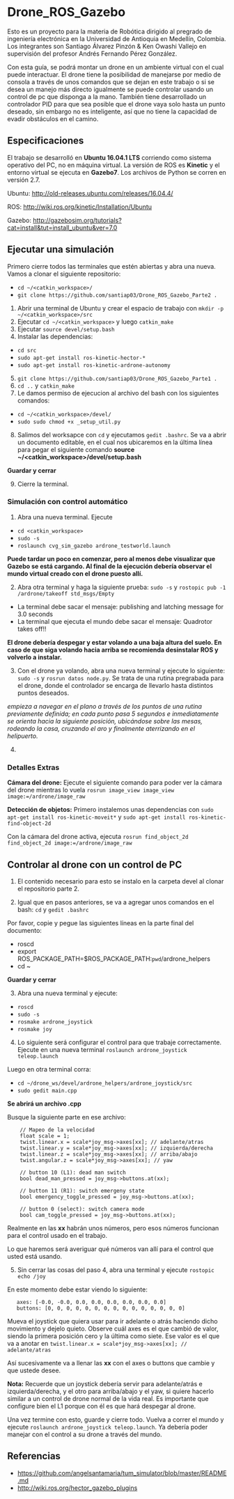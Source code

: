 # Drone_ROS_Gazebo
Esto es un proyecto para la materia de Robótica dirigido al pregrado de ingeniería electrónica en la Universidad de Antioquia
en Medellín, Colombia. Los integrantes son Santiago Álvarez Pinzón & Ken Owashi Vallejo en supervisión del profesor Andrés
Fernando Pérez González.

Con esta guía, se podrá montar un drone en un ambiente virtual con el cual puede interactuar. El drone tiene la posibilidad
de manejarse por medio de consola a través de unos comandos que se dejan en este trabajo o si se desea un manejo más directo
igualmente se puede controlar usando un control de pc que disponga a la mano. También tiene desarrollado un controlador PID 
para que sea posible que el drone vaya solo hasta un punto deseado, sin embargo no es inteligente, así que no tiene la 
capacidad de evadir obstáculos en el camino. 

## Especificaciones
El trabajo se desarrolló en **Ubuntu 16.04.1 LTS** corriendo como sistema operativo del PC, no en máquina virtual. La versión de
ROS es **Kinetic** y el entorno virtual se ejecuta en **Gazebo7**. Los archivos de Python se corren en versión 2.7.

Ubuntu: http://old-releases.ubuntu.com/releases/16.04.4/

ROS: http://wiki.ros.org/kinetic/Installation/Ubuntu

Gazebo: http://gazebosim.org/tutorials?cat=install&tut=install_ubuntu&ver=7.0

## Ejecutar una simulación
Primero cierre todos las terminales que estén abiertas y abra una nueva. Vamos a clonar el siguiente repositorio: 
 * `cd ~/<catkin_workspace>/`
 * `git clone https://github.com/santiap03/Drone_ROS_Gazebo_Parte2 .`
1. Abrir una terminal de Ubuntu y crear el espacio de trabajo con `mkdir -p ~/<catkin_workspace>/src`
2. Ejecutar `cd ~/<catkin_workspace>` y luego `catkin_make`
3. Ejecutar `source devel/setup.bash`
4. Instalar las dependencias:
 * `cd src`
 * `sudo apt-get install ros-kinetic-hector-*`
 * `sudo apt-get install ros-kinetic-ardrone-autonomy`
5. `git clone https://github.com/santiap03/Drone_ROS_Gazebo_Parte1 .`
6. `cd ..` y `catkin_make`
7. Le damos permiso de ejecucion al archivo del bash con los siguientes comandos:
* `cd ~/<catkin_workspace>/devel/`
* `sudo sudo chmod +x _setup_util.py`
8. Salimos del worksapce con `cd` y ejecutamos `gedit .bashrc`. Se va a abrir un documento editable, en el cual nos ubicaremos en la última línea para pegar el siguiente comando **source ~/<catkin_workspace>/devel/setup.bash**

**Guardar y cerrar**

9. Cierre la terminal.

### Simulación con control automático
1. Abra una nueva terminal. Ejecute 
 * `cd <catkin_workspace>`
 * `sudo -s`
 * `roslaunch cvg_sim_gazebo ardrone_testworld.launch`

**Puede tardar un poco en comenzar, pero al menos debe visualizar que Gazebo se está cargando. Al final de la ejecución
debería observar el mundo virtual creado con el drone puesto allí.**

2. Abra otra terminal y haga la siguiente prueba: `sudo -s` y `rostopic pub -1 /ardrone/takeoff std_msgs/Empty`

  * La terminal debe sacar el mensaje: publishing and latching message for 3.0 seconds
  * La terminal que ejecuta el mundo debe sacar el mensaje: Quadrotor takes off!!

**El drone debería despegar y estar volando a una baja altura del suelo. En caso de que siga volando hacia arriba se recomienda desinstalar ROS y volverlo a instalar.**

3. Con el drone ya volando, abra una nueva terminal y ejecute lo siguiente: `sudo -s` y `rosrun datos node.py`. Se trata de una rutina pregrabada para el drone, donde el controlador se encarga de llevarlo hasta distintos puntos deseados.

*empieza a navegar en el plano a través de los puntos de una rutina previamente definida; en cada punto pasa 5 segundos e inmediatamente se orienta hacia la siguiente posición, ubicándose sobre las mesas, rodeando la casa, cruzando el aro y finalmente aterrizando en el helipuerto.*

4. 

### Detalles Extras

**Cámara del drone:** Ejecute el siguiente comando para poder ver la cámara del drone mientras lo vuela `rosrun image_view image_view image:=/ardrone/image_raw`

**Detección de objetos:** Primero instalemos unas dependencias con `sudo apt-get install ros-kinetic-moveit*` y 
`sudo apt-get install ros-kinetic-find-object-2d`

Con la cámara del drone activa, ejecuta `rosrun find_object_2d find_object_2d image:=/ardrone/image_raw`

## Controlar al drone con un control de PC
1. El contenido necesario para esto se instalo en la carpeta devel al clonar el repositorio parte 2.

2. Igual que en pasos anteriores, se va a agregar unos comandos en el bash: `cd` y `gedit .bashrc`

Por favor, copie y pegue las siguientes líneas en la parte final del documento:
 * roscd
 * export ROS_PACKAGE_PATH=$ROS_PACKAGE_PATH:`pwd`/ardrone_helpers
 * cd ~

**Guardar y cerrar**

3. Abra una nueva terminal y ejecute:
 * `roscd`
 * `sudo -s`
 * `rosmake ardrone_joystick`
 * `rosmake joy`

4. Lo siguiente será configurar el control para que trabaje correctamente. Ejecute en una nueva terminal `roslaunch ardrone_joystick teleop.launch`

Luego en otra terminal corra:
 * `cd ~/drone_ws/devel/ardrone_helpers/ardrone_joystick/src`
 * `sudo gedit main.cpp`

**Se abrirá un archivo .cpp**

Busque la siguiente parte en ese archivo:

        // Mapeo de la velocidad
        float scale = 1;
        twist.linear.x = scale*joy_msg->axes[xx]; // adelante/atras
        twist.linear.y = scale*joy_msg->axes[xx]; // izquierda/derecha
        twist.linear.z = scale*joy_msg->axes[xx]; // arriba/abajo
        twist.angular.z = scale*joy_msg->axes[xx]; // yaw

        // button 10 (L1): dead man switch
        bool dead_man_pressed = joy_msg->buttons.at(xx);

        // button 11 (R1): switch emergeny state
        bool emergency_toggle_pressed = joy_msg->buttons.at(xx);

        // button 0 (select): switch camera mode
        bool cam_toggle_pressed = joy_msg->buttons.at(xx);

Realmente en las **xx** habrán unos números, pero esos números funcionan para el control usado en el trabajo.

Lo que haremos será averiguar qué números van allí para el control que usted está usando.

5. Sin cerrar las cosas del paso 4, abra una terminal y ejecute `rostopic echo /joy`

En este momento debe estar viendo lo siguiente:

       axes: [-0.0, -0.0, 0.0, 0.0, 0.0, 0.0, 0.0, 0.0]
       buttons: [0, 0, 0, 0, 0, 0, 0, 0, 0, 0, 0, 0, 0, 0, 0]

Mueva el joystick que quiera usar para ir adelante o atrás haciendo dicho movimiento y dejelo quieto. Observe cuál axes es el que cambió de valor, siendo la primera posición cero y la última como siete. Ese valor es el que va a anotar en `twist.linear.x = scale*joy_msg->axes[xx]; // adelante/atras`

Así sucesivamente va a llenar las **xx** con el axes o buttons que cambie y que ustede desee.

**Nota:** Recuerde que un joystick debería servir para adelante/atrás e izquierda/derecha, y el otro para arriba/abajo y el yaw, si quiere hacerlo similar a un control de drone normal de la vida real. Es importante que configure bien el L1 porque con él es que hará despegar al drone.

Una vez termine con esto, guarde y cierre todo. Vuelva a correr el mundo y ejecute `roslaunch ardrone_joystick teleop.launch`. Ya debería poder manejar con el control a su drone a través del mundo.

## Referencias
* https://github.com/angelsantamaria/tum_simulator/blob/master/README.md
* http://wiki.ros.org/hector_gazebo_plugins
